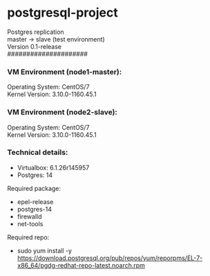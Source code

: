 # postgresql-project
Postgres replication <br>
master -> slave (test environment) <br>
Version 0.1-release <br>
#####################
### VM Environment (node1-master):
  Operating System: CentOS/7 <br>
  Kernel Version: 3.10.0-1160.45.1
### VM Environment (node2-slave):
  Operating System: CentOS/7 <br>
  Kernel Version: 3.10.0-1160.45.1
### Technical details:

* Virtualbox: 6.1.26r145957
* Postgres: 14

Required package:

* epel-release
* postgres-14
* firewalld
* net-tools

Required repo:
* sudo yum install -y https://download.postgresql.org/pub/repos/yum/reporpms/EL-7-x86_64/pgdg-redhat-repo-latest.noarch.rpm
